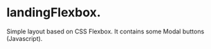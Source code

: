 # landingFlexbox.
Simple layout based on CSS Flexbox. It contains some Modal buttons (Javascript). 
